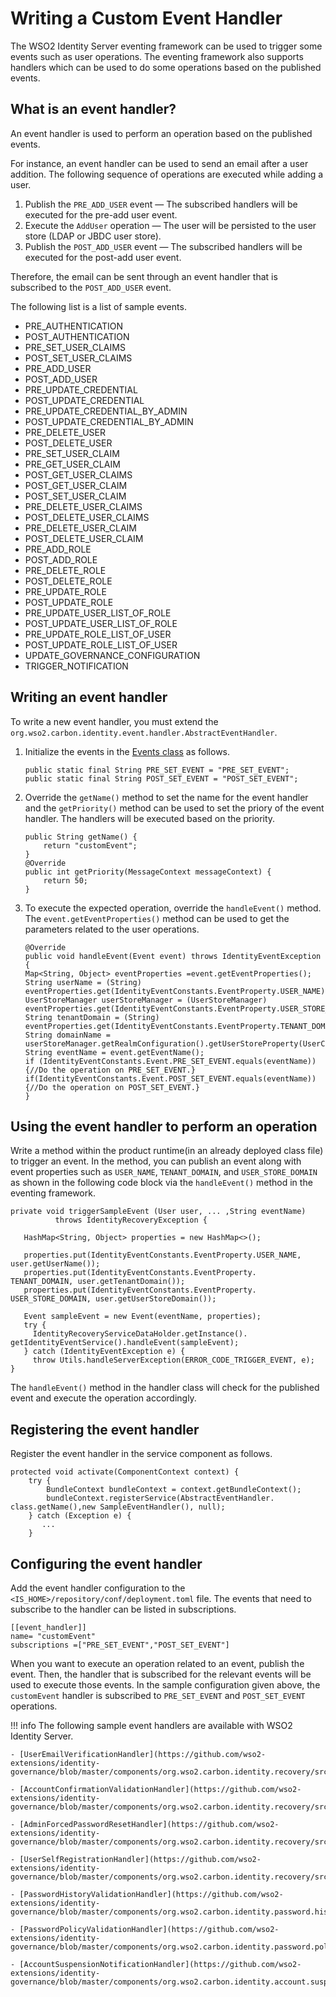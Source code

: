 # Writing a Custom Event Handler

The WSO2 Identity Server eventing framework can be used to trigger some events such as user operations. The eventing framework also supports handlers which can be used to do some operations based on the published events.

## What is an event handler?

An event handler is used to perform an operation based on the published events. 

For instance, an event handler can be used to send an email after a user addition. The following sequence of operations are executed while adding a user.

1. Publish the `PRE_ADD_USER` event — The subscribed handlers will be executed for the pre-add user event.
2. Execute the `AddUser` operation — The user will be persisted to the user store (LDAP or JBDC user store).
3. Publish the `POST_ADD_USER` event — The subscribed handlers will be executed for the post-add user event.

Therefore, the email can be sent through an event handler that is subscribed to the `POST_ADD_USER` event.

The following list is a list of sample events. 

- PRE_AUTHENTICATION
- POST_AUTHENTICATION
- PRE_SET_USER_CLAIMS
- POST_SET_USER_CLAIMS
- PRE_ADD_USER
- POST_ADD_USER
- PRE_UPDATE_CREDENTIAL
- POST_UPDATE_CREDENTIAL
- PRE_UPDATE_CREDENTIAL_BY_ADMIN
- POST_UPDATE_CREDENTIAL_BY_ADMIN
- PRE_DELETE_USER
- POST_DELETE_USER
- PRE_SET_USER_CLAIM
- PRE_GET_USER_CLAIM
- POST_GET_USER_CLAIMS
- POST_GET_USER_CLAIM
- POST_SET_USER_CLAIM
- PRE_DELETE_USER_CLAIMS
- POST_DELETE_USER_CLAIMS
- PRE_DELETE_USER_CLAIM
- POST_DELETE_USER_CLAIM
- PRE_ADD_ROLE
- POST_ADD_ROLE
- PRE_DELETE_ROLE
- POST_DELETE_ROLE
- PRE_UPDATE_ROLE
- POST_UPDATE_ROLE
- PRE_UPDATE_USER_LIST_OF_ROLE
- POST_UPDATE_USER_LIST_OF_ROLE
- PRE_UPDATE_ROLE_LIST_OF_USER
- POST_UPDATE_ROLE_LIST_OF_USER
- UPDATE_GOVERNANCE_CONFIGURATION
- TRIGGER_NOTIFICATION

## Writing an event handler

To write a new event handler, you must extend the `org.wso2.carbon.identity.event.handler.AbstractEventHandler`. 

1. Initialize the events in the [Events class](https://github.com/wso2/carbon-identity-framework/blob/0cdd0641a6dd4ece47c79ada5acc05a5d7f9bbe0/components/identity-event/org.wso2.carbon.identity.event/src/main/java/org/wso2/carbon/identity/event/IdentityEventConstants.java#L47) as follows.

    ```
    public static final String PRE_SET_EVENT = "PRE_SET_EVENT";
    public static final String POST_SET_EVENT = "POST_SET_EVENT";
    ```

1. Override the `getName()` method to set the name for the event handler and the `getPriority()` method can be used to set the priory of the event handler. The handlers will be executed based on the priority.

    ```
    public String getName() {
        return "customEvent";
    }
    @Override
    public int getPriority(MessageContext messageContext) {
        return 50;
    }
    ```

3. To execute the expected operation, override the `handleEvent()` method. The `event.getEventProperties()` method can be used to get the parameters related to the user operations. 

    ```
    @Override
    public void handleEvent(Event event) throws IdentityEventException {
    Map<String, Object> eventProperties =event.getEventProperties();
    String userName = (String) eventProperties.get(IdentityEventConstants.EventProperty.USER_NAME);
    UserStoreManager userStoreManager = (UserStoreManager) eventProperties.get(IdentityEventConstants.EventProperty.USER_STORE_MANAGER);
    String tenantDomain = (String) eventProperties.get(IdentityEventConstants.EventProperty.TENANT_DOMAIN);
    String domainName = userStoreManager.getRealmConfiguration().getUserStoreProperty(UserCoreConstants.RealmConfig.PROPERTY_DOMAIN_NAME);
    String eventName = event.getEventName();
    if (IdentityEventConstants.Event.PRE_SET_EVENT.equals(eventName)) {//Do the operation on PRE_SET_EVENT.}
    if(IdentityEventConstants.Event.POST_SET_EVENT.equals(eventName)) {//Do the operation on POST_SET_EVENT.}
    }
    ```

## Using the event handler to perform an operation

Write a method within the product runtime(in an already deployed class file) to trigger an event. In the method, you can publish an event along with event properties such as `USER_NAME`, `TENANT_DOMAIN`, and `USER_STORE_DOMAIN` as shown in the following code block via the `handleEvent()` method in the eventing framework.

```
private void triggerSampleEvent (User user, ... ,String eventName)  
          throws IdentityRecoveryException {

   HashMap<String, Object> properties = new HashMap<>();
  
   properties.put(IdentityEventConstants.EventProperty.USER_NAME, user.getUserName());
   properties.put(IdentityEventConstants.EventProperty.
TENANT_DOMAIN, user.getTenantDomain());
   properties.put(IdentityEventConstants.EventProperty.
USER_STORE_DOMAIN, user.getUserStoreDomain());
  
   Event sampleEvent = new Event(eventName, properties);
   try {
     IdentityRecoveryServiceDataHolder.getInstance(). getIdentityEventService().handleEvent(sampleEvent);
   } catch (IdentityEventException e) {
     throw Utils.handleServerException(ERROR_CODE_TRIGGER_EVENT, e);
}
```

The `handleEvent()` method in the handler class will check for the published event and execute the operation accordingly.

## Registering the event handler 

Register the event handler in the service component as follows.

```
protected void activate(ComponentContext context) {
    try {
        BundleContext bundleContext = context.getBundleContext();
        bundleContext.registerService(AbstractEventHandler.
class.getName(),new SampleEventHandler(), null);
    } catch (Exception e) {
       ...
    }
```

## Configuring the event handler

Add the event handler configuration to the `<IS_HOME>/repository/conf/deployment.toml` file. The events that need to subscribe to the handler can be listed in subscriptions.

```
[[event_handler]]
name= "customEvent"
subscriptions =["PRE_SET_EVENT","POST_SET_EVENT"]
```

When you want to execute an operation related to an event, publish the event. Then, the handler that is subscribed for the relevant events will be used to execute those events. In the sample configuration given above, the `customEvent` handler is subscribed to `PRE_SET_EVENT` and `POST_SET_EVENT` operations.

!!! info
    The following sample event handlers are available with WSO2 Identity Server.

    - [UserEmailVerificationHandler](https://github.com/wso2-extensions/identity-governance/blob/master/components/org.wso2.carbon.identity.recovery/src/main/java/org/wso2/carbon/identity/recovery/handler/UserEmailVerificationHandler.java)

    - [AccountConfirmationValidationHandler](https://github.com/wso2-extensions/identity-governance/blob/master/components/org.wso2.carbon.identity.recovery/src/main/java/org/wso2/carbon/identity/recovery/handler/AccountConfirmationValidationHandler.java)

    - [AdminForcedPasswordResetHandler](https://github.com/wso2-extensions/identity-governance/blob/master/components/org.wso2.carbon.identity.recovery/src/main/java/org/wso2/carbon/identity/recovery/handler/AdminForcedPasswordResetHandler.java)

    - [UserSelfRegistrationHandler](https://github.com/wso2-extensions/identity-governance/blob/master/components/org.wso2.carbon.identity.recovery/src/main/java/org/wso2/carbon/identity/recovery/handler/UserSelfRegistrationHandler.java)

    - [PasswordHistoryValidationHandler](https://github.com/wso2-extensions/identity-governance/blob/master/components/org.wso2.carbon.identity.password.history/src/main/java/org/wso2/carbon/identity/password/history/handler/PasswordHistoryValidationHandler.java)

    - [PasswordPolicyValidationHandler](https://github.com/wso2-extensions/identity-governance/blob/master/components/org.wso2.carbon.identity.password.policy/src/main/java/org/wso2/carbon/identity/password/policy/handler/PasswordPolicyValidationHandler.java)

    - [AccountSuspensionNotificationHandler](https://github.com/wso2-extensions/identity-governance/blob/master/components/org.wso2.carbon.identity.account.suspension.notification.task/src/main/java/org/wso2/carbon/identity/account/suspension/notification/task/handler/AccountSuspensionNotificationHandler.java)
